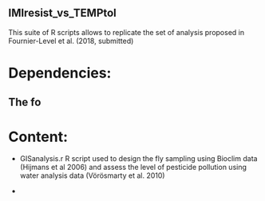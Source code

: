 ## IMIresist_vs_TEMPtol
This suite of R scripts allows to replicate the set of analysis proposed in Fournier-Level et al. (2018, submitted)
# Dependencies:

The fo
- 

# Content:

- GISanalysis.r
  R script used to design the fly sampling using Bioclim data (Hijmans et al 2006) and assess the level of pesticide pollution using water analysis data (Vörösmarty et al. 2010)
  
- 
